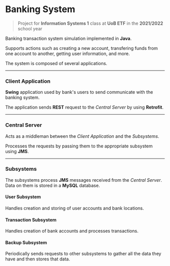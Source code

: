 # Banking System

> Project for **Information Systems 1** class at **UoB ETF** in the **2021/2022** school year

Banking transaction system simulation implemented in **Java**.

Supports actions such as creating a new account, transfering funds from one account to another, getting user information, and more.

The system is composed of several applications.
___
### Client Application

**Swing** application used by bank's users to send communicate with the banking system.

The application sends **REST** request to the *Central Server* by using **Retrofit**.
___
### Central Server

Acts as a middleman between the *Client Application* and the *Subsystems*.

Processes the requests by passing them to the appropriate subsystem using **JMS**.
___
### Subsystems

The subsystems process **JMS** messages received from the *Central Server*. Data on them is stored in a **MySQL** database.

#### User Subsystem

Handles creation and storing of user accounts and bank locations. 

#### Transaction Subsystem

Handles creation of bank accounts and processes transactions.

#### Backup Subsystem

Periodically sends requests to other subsystems to gather all the data they have and then stores that data.
